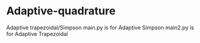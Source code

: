 # Adaptive-quadrature
Adaptive trapezoidal/Simpson
main.py is for Adaptive Simpson
main2.py is for Adaptive Trapezoidal
